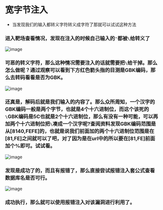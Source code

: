 # 宽字节注入
- 当发现我们的输入都转义字符转义成字符了那就可以试试这种方法
### 进入靶场查看情况，发现在注入的时候自己输入的`'`都被`\`给转义了
![image](https://github.com/hecker-zz/blog/assets/153266742/adc3ab64-3208-4226-8d39-83c191e4aa93)
### 可恶的转义字符，那么这种情况需要注入的话就需要把`\`给干掉。那么怎么做呢？通过观察可以看到下方红色箭头指的目测是GBK编码，那么去转码看看是否为GBK。
![image](https://github.com/hecker-zz/blog/assets/153266742/6da35033-ef7c-4422-bc56-d80a058ab014)
### 还真是，解码后就是我们输入的内容了。那么众所周知，一个汉字的GBK编码一般是两个字节，也就是4个十六进制位，而这个该死的`\`GBK编码是5C也就是2个十六进制位，那么有没有一种可能，可以再加两个十六进制位把`\`凑成一个汉字呢?查阅资料发现GBK编码范围是从[8140,FEFE]的，也就是说我们前面加的两个十六进制位范围是在[81,FE]之间就可以了吧，对了因为是在url中的所以要在[81,FE]前面加个%即可。试试看。
![image](https://github.com/hecker-zz/blog/assets/153266742/abcb977f-f011-443a-8e36-fa7ea8cba08d)

### 发现是成功了的，而且有报错了，那么直接尝试报错注入套公式查看数据库名是否可行。
![image](https://github.com/hecker-zz/blog/assets/153266742/cfb79314-1569-43d8-aa5a-b7f8181b0509)


### 成功执行，那么就可以使用报错注入对该漏洞进行利用了。